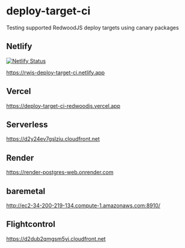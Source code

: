 # deploy-target-ci
Testing supported RedwoodJS deploy targets using canary packages

## Netlify
[![Netlify Status](https://api.netlify.com/api/v1/badges/df4e9ede-0129-45e4-ad8f-e5e2c414c0b6/deploy-status)](https://app.netlify.com/sites/rwjs-deploy-target-ci/deploys)

https://rwjs-deploy-target-ci.netlify.app

## Vercel
https://deploy-target-ci-redwoodjs.vercel.app

## Serverless
https://d2y24ev7gslziu.cloudfront.net

## Render
https://render-postgres-web.onrender.com

## baremetal
http://ec2-34-200-219-134.compute-1.amazonaws.com:8910/

## Flightcontrol
https://d2dub2qmgsm5yj.cloudfront.net
